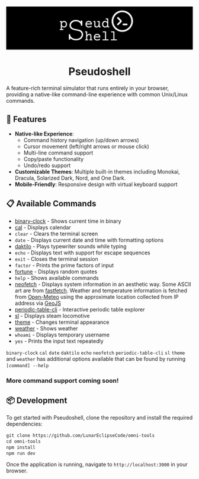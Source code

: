 ![](public/pseudoshell.jpg)

<h1 align="center">
 Pseudoshell
</h1>

A feature-rich terminal simulator that runs entirely in your browser, providing a native-like command-line experience with common Unix/Linux commands.

## 🚀 Features

- **Native-like Experience**: 
  - Command history navigation (up/down arrows)
  - Cursor movement (left/right arrows or mouse click)
  - Multi-line command support
  - Copy/paste functionality
  - Undo/redo support
- **Customizable Themes**: Multiple built-in themes including Monokai, Dracula, Solarized Dark, Nord, and One Dark.
- **Mobile-Friendly**: Responsive design with virtual keyboard support

## 📋 Available Commands

- [binary-clock](https://github.com/tom-on-the-internet/binary-clock) - Shows current time in binary
- [cal](https://github.com/skeeto/scratch/blob/master/windows/cal.c) - Displays calendar
- `clear` - Clears the terminal screen
- `date` - Displays current date and time with formatting options
- [daktilo](https://github.com/orhun/daktilo) - Plays typewriter sounds while typing
- `echo` - Displays text with support for escape sequences
- `exit` - Closes the terminal session
- `factor` - Prints the prime factors of input
- [fortune](https://github.com/bmc/fortunes) - Displays random quotes
- `help` - Shows available commands
- [neofetch](https://github.com/dylanaraps/neofetch) - Displays system information in an aesthetic way. Some ASCII art are from [fastfetch](https://github.com/fastfetch-cli/fastfetch). Weather and temperature information is fetched from [Open-Meteo](https://open-meteo.com/en/docs) using the approximate location collected from IP address via [GeoJS](https://www.geojs.io/)
- [periodic-table-cli](https://github.com/spirometaxas/periodic-table-cli) - Interactive periodic table explorer
- [sl](https://github.com/mtoyoda/sl) - Displays steam locomotive
- [theme](https://gogh-co.github.io/Gogh/) - Changes terminal appearance
- [weather](https://wttr.in/) - Shows weather
- `whoami` - Displays temporary username
- `yes` - Prints the input text repeatedly

`binary-clock` `cal` `date` `daktilo`  `echo` `neofetch` `periodic-table-cli` `sl`  `theme` and `weather` has additional options available that can be found by running `[command] --help`

### More command support coming soon!

## 📦 Development

To get started with Pseudoshell, clone the repository and install the required dependencies:

```shell
git clone https://github.com/LunarEclipseCode/omni-tools
cd omni-tools
npm install
npm run dev
```

Once the application is running, navigate to `http://localhost:3000` in your browser.
